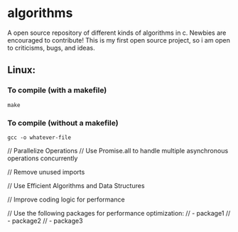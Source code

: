 # algorithms
A open source repository of different kinds of algorithms in c. Newbies are encouraged to contribute!
This is my first open source project, so i am open to criticisms, bugs, and ideas.

## Linux:
### To compile  (with a makefile)
`make`
### To compile (without a makefile)
`gcc -o whatever-file`

// Parallelize Operations
// Use Promise.all to handle multiple asynchronous operations concurrently

// Remove unused imports

// Use Efficient Algorithms and Data Structures

// Improve coding logic for performance

// Use the following packages for performance optimization:
// - package1
// - package2
// - package3